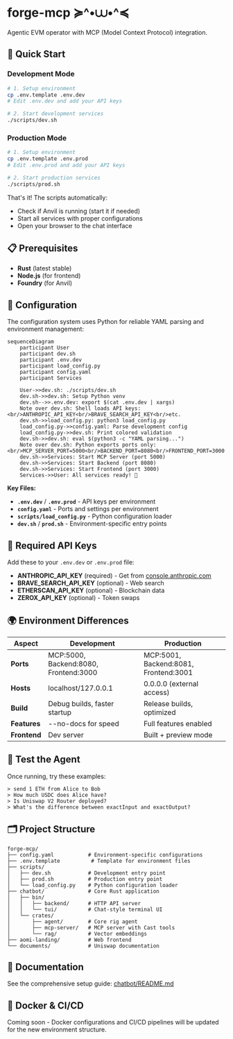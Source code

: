 # forge-mcp ≽^•⩊•^≼

Agentic EVM operator with MCP (Model Context Protocol) integration.

## 🚀 Quick Start

### Development Mode
```bash
# 1. Setup environment
cp .env.template .env.dev
# Edit .env.dev and add your API keys

# 2. Start development services  
./scripts/dev.sh
```

### Production Mode
```bash
# 1. Setup environment
cp .env.template .env.prod
# Edit .env.prod and add your API keys

# 2. Start production services
./scripts/prod.sh
```

That's it! The scripts automatically:
- Check if Anvil is running (start it if needed)
- Start all services with proper configurations
- Open your browser to the chat interface

## 📋 Prerequisites

- **Rust** (latest stable)
- **Node.js** (for frontend)
- **Foundry** (for Anvil)

## 🔧 Configuration

The configuration system uses Python for reliable YAML parsing and environment management:

```mermaid
sequenceDiagram
    participant User
    participant dev.sh
    participant .env.dev
    participant load_config.py
    participant config.yaml
    participant Services

    User->>dev.sh: ./scripts/dev.sh
    dev.sh->>dev.sh: Setup Python venv
    dev.sh-->>.env.dev: export $(cat .env.dev | xargs)
    Note over dev.sh: Shell loads API keys:<br/>ANTHROPIC_API_KEY<br/>BRAVE_SEARCH_API_KEY<br/>etc.
    dev.sh->>load_config.py: python3 load_config.py
    load_config.py->>config.yaml: Parse development config
    load_config.py->>dev.sh: Print colored validation
    dev.sh->>dev.sh: eval $(python3 -c "YAML parsing...")
    Note over dev.sh: Python exports ports only:<br/>MCP_SERVER_PORT=5000<br/>BACKEND_PORT=8080<br/>FRONTEND_PORT=3000
    dev.sh->>Services: Start MCP Server (port 5000)
    dev.sh->>Services: Start Backend (port 8080)  
    dev.sh->>Services: Start Frontend (port 3000)
    Services->>User: All services ready! 🎉
```

**Key Files:**
- **`.env.dev`** / **`.env.prod`** - API keys per environment
- **`config.yaml`** - Ports and settings per environment  
- **`scripts/load_config.py`** - Python configuration loader
- **`dev.sh`** / **`prod.sh`** - Environment-specific entry points

## 🔑 Required API Keys

Add these to your `.env.dev` or `.env.prod` file:

- **ANTHROPIC_API_KEY** (required) - Get from [console.anthropic.com](https://console.anthropic.com/)
- **BRAVE_SEARCH_API_KEY** (optional) - Web search
- **ETHERSCAN_API_KEY** (optional) - Blockchain data  
- **ZEROX_API_KEY** (optional) - Token swaps

## 🌍 Environment Differences

| Aspect | Development | Production |
|--------|-------------|------------|
| **Ports** | MCP:5000, Backend:8080, Frontend:3000 | MCP:5001, Backend:8081, Frontend:3001 |
| **Hosts** | localhost/127.0.0.1 | 0.0.0.0 (external access) |
| **Build** | Debug builds, faster startup | Release builds, optimized |
| **Features** | --no-docs for speed | Full features enabled |
| **Frontend** | Dev server | Built + preview mode |

## 🧪 Test the Agent

Once running, try these examples:

```
> send 1 ETH from Alice to Bob
> How much USDC does Alice have?
> Is Uniswap V2 Router deployed?
> What's the difference between exactInput and exactOutput?
```

## 🗂️ Project Structure

```
forge-mcp/
├── config.yaml           # Environment-specific configurations
├── .env.template          # Template for environment files
├── scripts/
│   ├── dev.sh            # Development entry point
│   ├── prod.sh           # Production entry point
│   └── load_config.py    # Python configuration loader
├── chatbot/              # Core Rust application
│   ├── bin/
│   │   ├── backend/      # HTTP API server  
│   │   └── tui/          # Chat-style terminal UI
│   └── crates/
│       ├── agent/        # Core rig agent
│       ├── mcp-server/   # MCP server with Cast tools
│       └── rag/          # Vector embeddings
├── aomi-landing/         # Web frontend
└── documents/            # Uniswap documentation
```

## 📖 Documentation

See the comprehensive setup guide: [chatbot/README.md](chatbot/README.md)

## 🐳 Docker & CI/CD

Coming soon - Docker configurations and CI/CD pipelines will be updated for the new environment structure.